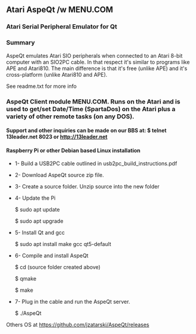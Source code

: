 ##  Atari AspeQt /w MENU.COM


### Atari Serial Peripheral Emulator for Qt

### Summary

AspeQt emulates Atari SIO peripherals when connected to an Atari 8-bit computer with an SIO2PC cable.
In that respect it's similar to programs like APE and Atari810. The main difference is that it's free
(unlike APE) and it's cross-platform (unlike Atari810 and APE).

See readme.txt for more info


### AspeQt Client module MENU.COM. Runs on the Atari and is used to get/set Date/Time (SpartaDos) on the Atari plus a variety of other remote tasks (on any DOS). 


#### Support and other inquiries can be made on our BBS at:   $ telnet 13leader.net 8023 or http://13leader.net

####  Raspberry Pi or other Debian based Linux installation 

* 1- Build a USB2PC cable outlined in usb2pc_build_instructions.pdf

* 2- Download AspeQt source zip file.  

* 3- Create a source folder.  Unzip source into the new folder

* 4- Update the Pi
  
  $ sudo apt update
  
  $ sudo apt upgrade
 
 
* 5- Install Qt and gcc

  $ sudo apt install make gcc qt5-default
 
 
 * 6- Compile and install AspeQt
 
   $ cd (source folder created above)
   
   $ qmake
   
   $ make
   
  * 7- Plug in the cable and run the AspeQt server.
  
    $ ./AspeQt
   
   
   
Others OS at https://github.com/jzatarski/AspeQt/releases

